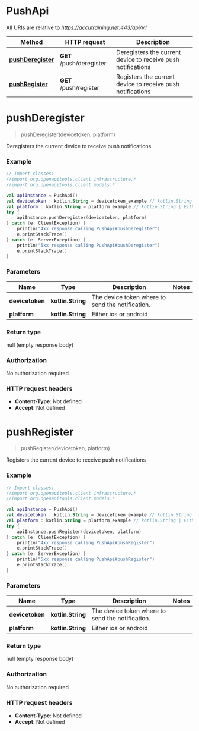 # PushApi

All URIs are relative to *https://accutraining.net:443/api/v1*

Method | HTTP request | Description
------------- | ------------- | -------------
[**pushDeregister**](PushApi.md#pushDeregister) | **GET** /push/deregister | Deregisters the current device to receive push notifications
[**pushRegister**](PushApi.md#pushRegister) | **GET** /push/register | Registers the current device to receive push notifications


<a name="pushDeregister"></a>
# **pushDeregister**
> pushDeregister(devicetoken, platform)

Deregisters the current device to receive push notifications

### Example
```kotlin
// Import classes:
//import org.openapitools.client.infrastructure.*
//import org.openapitools.client.models.*

val apiInstance = PushApi()
val devicetoken : kotlin.String = devicetoken_example // kotlin.String | The device token where to send the notification.
val platform : kotlin.String = platform_example // kotlin.String | Either ios or android
try {
    apiInstance.pushDeregister(devicetoken, platform)
} catch (e: ClientException) {
    println("4xx response calling PushApi#pushDeregister")
    e.printStackTrace()
} catch (e: ServerException) {
    println("5xx response calling PushApi#pushDeregister")
    e.printStackTrace()
}
```

### Parameters

Name | Type | Description  | Notes
------------- | ------------- | ------------- | -------------
 **devicetoken** | **kotlin.String**| The device token where to send the notification. |
 **platform** | **kotlin.String**| Either ios or android |

### Return type

null (empty response body)

### Authorization

No authorization required

### HTTP request headers

 - **Content-Type**: Not defined
 - **Accept**: Not defined

<a name="pushRegister"></a>
# **pushRegister**
> pushRegister(devicetoken, platform)

Registers the current device to receive push notifications

### Example
```kotlin
// Import classes:
//import org.openapitools.client.infrastructure.*
//import org.openapitools.client.models.*

val apiInstance = PushApi()
val devicetoken : kotlin.String = devicetoken_example // kotlin.String | The device token where to send the notification.
val platform : kotlin.String = platform_example // kotlin.String | Either ios or android
try {
    apiInstance.pushRegister(devicetoken, platform)
} catch (e: ClientException) {
    println("4xx response calling PushApi#pushRegister")
    e.printStackTrace()
} catch (e: ServerException) {
    println("5xx response calling PushApi#pushRegister")
    e.printStackTrace()
}
```

### Parameters

Name | Type | Description  | Notes
------------- | ------------- | ------------- | -------------
 **devicetoken** | **kotlin.String**| The device token where to send the notification. |
 **platform** | **kotlin.String**| Either ios or android |

### Return type

null (empty response body)

### Authorization

No authorization required

### HTTP request headers

 - **Content-Type**: Not defined
 - **Accept**: Not defined

